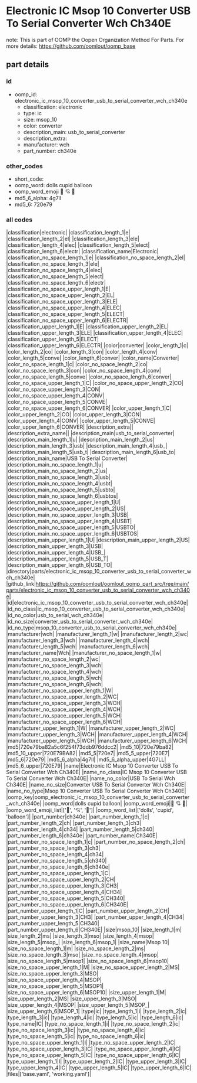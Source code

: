 # Electronic IC Msop 10 Converter USB To Serial Converter Wch Ch340E  

note: This is part of OOMP the Oopen Organization Method For Parts. For more details: https://github.com/oomlout/oomp_base

##  part details





### id
* oomp_id: electronic_ic_msop_10_converter_usb_to_serial_converter_wch_ch340e
  * classification: electronic
  * type: ic
  * size: msop_10
  * color: converter
  * description_main: usb_to_serial_converter
  * description_extra: 
  * manufacturer: wch
  * part_number: ch340e

### other_codes
* short_code: 
* oomp_word: dolls cupid balloon
* oomp_word_emoji :dolls: :cupid: :balloon:
* md5_6_alpha: 4g7ll
* md5_6: 720e79

### all codes 
|classification|electronic|
|classification_length_1|e|
|classification_length_2|el|
|classification_length_3|ele|
|classification_length_4|elec|
|classification_length_5|elect|
|classification_length_6|electr|
|classification_name|Electronic|
|classification_no_space_length_1|e|
|classification_no_space_length_2|el|
|classification_no_space_length_3|ele|
|classification_no_space_length_4|elec|
|classification_no_space_length_5|elect|
|classification_no_space_length_6|electr|
|classification_no_space_upper_length_1|E|
|classification_no_space_upper_length_2|EL|
|classification_no_space_upper_length_3|ELE|
|classification_no_space_upper_length_4|ELEC|
|classification_no_space_upper_length_5|ELECT|
|classification_no_space_upper_length_6|ELECTR|
|classification_upper_length_1|E|
|classification_upper_length_2|EL|
|classification_upper_length_3|ELE|
|classification_upper_length_4|ELEC|
|classification_upper_length_5|ELECT|
|classification_upper_length_6|ELECTR|
|color|converter|
|color_length_1|c|
|color_length_2|co|
|color_length_3|con|
|color_length_4|conv|
|color_length_5|conve|
|color_length_6|conver|
|color_name|Converter|
|color_no_space_length_1|c|
|color_no_space_length_2|co|
|color_no_space_length_3|con|
|color_no_space_length_4|conv|
|color_no_space_length_5|conve|
|color_no_space_length_6|conver|
|color_no_space_upper_length_1|C|
|color_no_space_upper_length_2|CO|
|color_no_space_upper_length_3|CON|
|color_no_space_upper_length_4|CONV|
|color_no_space_upper_length_5|CONVE|
|color_no_space_upper_length_6|CONVER|
|color_upper_length_1|C|
|color_upper_length_2|CO|
|color_upper_length_3|CON|
|color_upper_length_4|CONV|
|color_upper_length_5|CONVE|
|color_upper_length_6|CONVER|
|description_extra||
|description_extra_name||
|description_main|usb_to_serial_converter|
|description_main_length_1|u|
|description_main_length_2|us|
|description_main_length_3|usb|
|description_main_length_4|usb_|
|description_main_length_5|usb_t|
|description_main_length_6|usb_to|
|description_main_name|USB To Serial Converter|
|description_main_no_space_length_1|u|
|description_main_no_space_length_2|us|
|description_main_no_space_length_3|usb|
|description_main_no_space_length_4|usbt|
|description_main_no_space_length_5|usbto|
|description_main_no_space_length_6|usbtos|
|description_main_no_space_upper_length_1|U|
|description_main_no_space_upper_length_2|US|
|description_main_no_space_upper_length_3|USB|
|description_main_no_space_upper_length_4|USBT|
|description_main_no_space_upper_length_5|USBTO|
|description_main_no_space_upper_length_6|USBTOS|
|description_main_upper_length_1|U|
|description_main_upper_length_2|US|
|description_main_upper_length_3|USB|
|description_main_upper_length_4|USB_|
|description_main_upper_length_5|USB_T|
|description_main_upper_length_6|USB_TO|
|directory|parts/electronic_ic_msop_10_converter_usb_to_serial_converter_wch_ch340e|
|github_link|https://github.com/oomlout/oomlout_oomp_part_src/tree/main/parts/electronic_ic_msop_10_converter_usb_to_serial_converter_wch_ch340e|
|id|electronic_ic_msop_10_converter_usb_to_serial_converter_wch_ch340e|
|id_no_class|ic_msop_10_converter_usb_to_serial_converter_wch_ch340e|
|id_no_color|usb_to_serial_wch_ch340e|
|id_no_size|converter_usb_to_serial_converter_wch_ch340e|
|id_no_type|msop_10_converter_usb_to_serial_converter_wch_ch340e|
|manufacturer|wch|
|manufacturer_length_1|w|
|manufacturer_length_2|wc|
|manufacturer_length_3|wch|
|manufacturer_length_4|wch|
|manufacturer_length_5|wch|
|manufacturer_length_6|wch|
|manufacturer_name|Wch|
|manufacturer_no_space_length_1|w|
|manufacturer_no_space_length_2|wc|
|manufacturer_no_space_length_3|wch|
|manufacturer_no_space_length_4|wch|
|manufacturer_no_space_length_5|wch|
|manufacturer_no_space_length_6|wch|
|manufacturer_no_space_upper_length_1|W|
|manufacturer_no_space_upper_length_2|WC|
|manufacturer_no_space_upper_length_3|WCH|
|manufacturer_no_space_upper_length_4|WCH|
|manufacturer_no_space_upper_length_5|WCH|
|manufacturer_no_space_upper_length_6|WCH|
|manufacturer_upper_length_1|W|
|manufacturer_upper_length_2|WC|
|manufacturer_upper_length_3|WCH|
|manufacturer_upper_length_4|WCH|
|manufacturer_upper_length_5|WCH|
|manufacturer_upper_length_6|WCH|
|md5|720e79ba82a5c6f254f73ddb976ddcc2|
|md5_10|720e79ba82|
|md5_10_upper|720E79BA82|
|md5_5|720e7|
|md5_5_upper|720E7|
|md5_6|720e79|
|md5_6_alpha|4g7ll|
|md5_6_alpha_upper|4G7LL|
|md5_6_upper|720E79|
|name|Electronic IC Msop 10 Converter USB To Serial Converter Wch Ch340E|
|name_no_class|IC Msop 10 Converter USB To Serial Converter Wch Ch340E|
|name_no_color|USB To Serial Wch Ch340E|
|name_no_size|Converter USB To Serial Converter Wch Ch340E|
|name_no_type|Msop 10 Converter USB To Serial Converter Wch Ch340E|
|oomp_key|oomp_electronic_ic_msop_10_converter_usb_to_serial_converter_wch_ch340e|
|oomp_word|dolls cupid balloon|
|oomp_word_emoji|:dolls: :cupid: :balloon:|
|oomp_word_emoji_list|[':dolls:', ':cupid:', ':balloon:']|
|oomp_word_list|['dolls', 'cupid', 'balloon']|
|part_number|ch340e|
|part_number_length_1|c|
|part_number_length_2|ch|
|part_number_length_3|ch3|
|part_number_length_4|ch34|
|part_number_length_5|ch340|
|part_number_length_6|ch340e|
|part_number_name|Ch340E|
|part_number_no_space_length_1|c|
|part_number_no_space_length_2|ch|
|part_number_no_space_length_3|ch3|
|part_number_no_space_length_4|ch34|
|part_number_no_space_length_5|ch340|
|part_number_no_space_length_6|ch340e|
|part_number_no_space_upper_length_1|C|
|part_number_no_space_upper_length_2|CH|
|part_number_no_space_upper_length_3|CH3|
|part_number_no_space_upper_length_4|CH34|
|part_number_no_space_upper_length_5|CH340|
|part_number_no_space_upper_length_6|CH340E|
|part_number_upper_length_1|C|
|part_number_upper_length_2|CH|
|part_number_upper_length_3|CH3|
|part_number_upper_length_4|CH34|
|part_number_upper_length_5|CH340|
|part_number_upper_length_6|CH340E|
|size|msop_10|
|size_length_1|m|
|size_length_2|ms|
|size_length_3|mso|
|size_length_4|msop|
|size_length_5|msop_|
|size_length_6|msop_1|
|size_name|Msop 10|
|size_no_space_length_1|m|
|size_no_space_length_2|ms|
|size_no_space_length_3|mso|
|size_no_space_length_4|msop|
|size_no_space_length_5|msop1|
|size_no_space_length_6|msop10|
|size_no_space_upper_length_1|M|
|size_no_space_upper_length_2|MS|
|size_no_space_upper_length_3|MSO|
|size_no_space_upper_length_4|MSOP|
|size_no_space_upper_length_5|MSOP1|
|size_no_space_upper_length_6|MSOP10|
|size_upper_length_1|M|
|size_upper_length_2|MS|
|size_upper_length_3|MSO|
|size_upper_length_4|MSOP|
|size_upper_length_5|MSOP_|
|size_upper_length_6|MSOP_1|
|type|ic|
|type_length_1|i|
|type_length_2|ic|
|type_length_3|ic|
|type_length_4|ic|
|type_length_5|ic|
|type_length_6|ic|
|type_name|IC|
|type_no_space_length_1|i|
|type_no_space_length_2|ic|
|type_no_space_length_3|ic|
|type_no_space_length_4|ic|
|type_no_space_length_5|ic|
|type_no_space_length_6|ic|
|type_no_space_upper_length_1|I|
|type_no_space_upper_length_2|IC|
|type_no_space_upper_length_3|IC|
|type_no_space_upper_length_4|IC|
|type_no_space_upper_length_5|IC|
|type_no_space_upper_length_6|IC|
|type_upper_length_1|I|
|type_upper_length_2|IC|
|type_upper_length_3|IC|
|type_upper_length_4|IC|
|type_upper_length_5|IC|
|type_upper_length_6|IC|
|files|['base.yaml', 'working.yaml']|

